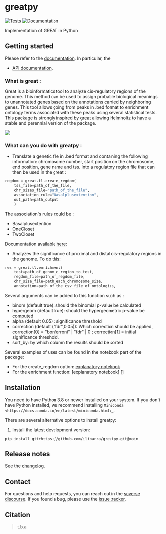 # greatpy

[![Tests][badge-tests]][link-tests]
[![Documentation][badge-docs]][link-docs]

[badge-tests]: https://img.shields.io/github/workflow/status/ilibarra/greatpy/Test/main
[link-tests]: https://github.com/theislab/greatpy/actions/workflows/test.yml
[badge-docs]: https://img.shields.io/readthedocs/greatpy

Implementation of GREAT in Python

## Getting started

Please refer to the [documentation][link-docs]. In particular, the

-   [API documentation][link-api].

### What is great : 
Great is a bioinformatics tool to analyze cis-regulatory regions of the genome. This method can be used to assign probable biological meanings to unannotated genes based on the annotations carried by neighboring genes. This tool allows going from peaks in .bed format to enrichment ontology terms associated with these peaks using several statistical tests. 
This package is strongly inspired by [great][great_article] allowing Helmholtz to have a stable and perennial version of the package.

<img align="center" src="./sketch/great_tool.png?raw=true">


### What can you do with greatpy : 
* Translate a genetic file in .bed format and containing the following information: chromosome number, start position on the chromosome, end position, gene name and tss. Into a regulatory region file that can then be used in the great : 
```python 
regdom = great.tl.create_regdom(
    tss_file=path_of_the_file,
    chr_sizes_file="path_of_the_file",
    association_rule="Basalplusextention",
    out_path=path_output
    )
```
The association's rules could be : 
* Basalplusextention 
* OneCloset 
* TwoCloset

Documentation available [here][association_rules]: 

* Analyzes the significance of proximal and distal cis-regulatory regions in the genome. To do this: 
```python 
res = great.tl.enrichment(
    test=path_of_genomic_region_to_test,
    regdom_file=path_of_regdom_file,
    chr_size_file=path_each_chromosome_size,
    annotation=path_of_the_csv_file_of_ontologies,
```
Several arguments can be added to this function such as : 
* binom (default true): should the binomial p-value be calculated 
* hypergeom (default true): should the hypergeometric p-value be computed 
* alpha (default 0.05) : significance threshold 
* correction (default ("fdr",0.05)): Which correction should be applied, correction[0] = "bonferroni" | "fdr" | 0 ; correction[1] = initial significance threshold. 
* sort_by: by which column the results should be sorted 

Several examples of uses can be found in the notebook part of the package: 
* For the create_regdom option: [explanatory notebook][notebook1]
* For the enrichment function: [explanatory notebook] []

## Installation

You need to have Python 3.8 or newer installed on your system. If you don't have
Python installed, we recommend installing `Miniconda <https://docs.conda.io/en/latest/miniconda.html>`\_.

There are several alternative options to install greatpy:

<!--
1) Install the latest release of `greatpy` from `PyPI <https://pypi.org/project/greatpy/>`_:

```bash
pip install greatpy
```
-->

1. Install the latest development version:

```bash
pip install git+https://github.com/ilibarra/greatpy.git@main
```

## Release notes

See the [changelog][changelog].

## Contact

For questions and help requests, you can reach out in the [scverse discourse][scverse-discourse].
If you found a bug, please use the [issue tracker][issue-tracker].

## Citation

> t.b.a

[scverse-discourse]: https://discourse.scverse.org/
[issue-tracker]: https://github.com/ilibarra/greatpy/issues
[changelog]: https://greatpy.readthedocs.io/latest/changelog.html
[link-docs]: https://greatpy.readthedocs.io
[link-api]: https://greatpy.readthedocs.io/latest/api.html
[great_article]: https://www.nature.com/articles/nbt.1630
[association_rules]: https://great-help.atlassian.net/wiki/spaces/GREAT/pages/655443/Association+Rules
[notebook1]: https://github.com/theislab/greatpy/blob/main/notebooks/01_create_regdom.ipynb